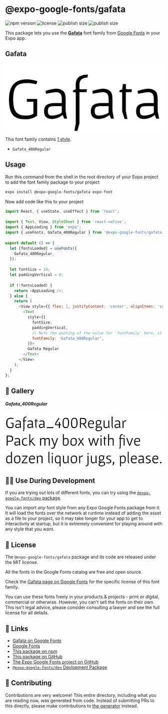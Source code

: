 # @expo-google-fonts/gafata

![npm version](https://flat.badgen.net/npm/v/@expo-google-fonts/gafata)
![license](https://flat.badgen.net/github/license/expo/google-fonts)
![publish size](https://flat.badgen.net/packagephobia/install/@expo-google-fonts/gafata)
![publish size](https://flat.badgen.net/packagephobia/publish/@expo-google-fonts/gafata)

This package lets you use the [**Gafata**](https://fonts.google.com/specimen/Gafata) font family from [Google Fonts](https://fonts.google.com/) in your Expo app.

## Gafata

![Gafata](./font-family.png)

This font family contains [1 style](#-gallery).

- `Gafata_400Regular`

## Usage

Run this command from the shell in the root directory of your Expo project to add the font family package to your project
```sh
expo install @expo-google-fonts/gafata expo-font
```

Now add code like this to your project
```js
import React, { useState, useEffect } from 'react';

import { Text, View, StyleSheet } from 'react-native';
import { AppLoading } from 'expo';
import { useFonts, Gafata_400Regular } from '@expo-google-fonts/gafata';

export default () => {
  let [fontsLoaded] = useFonts({
    Gafata_400Regular,
  });

  let fontSize = 24;
  let paddingVertical = 6;

  if (!fontsLoaded) {
    return <AppLoading />;
  } else {
    return (
      <View style={{ flex: 1, justifyContent: 'center', alignItems: 'center' }}>
        <Text
          style={{
            fontSize,
            paddingVertical,
            // Note the quoting of the value for `fontFamily` here; it expects a string!
            fontFamily: 'Gafata_400Regular',
          }}>
          Gafata Regular
        </Text>
      </View>
    );
  }
};

```

## 🔡 Gallery

##### Gafata_400Regular
![Gafata_400Regular](./Gafata_400Regular.ttf.png)


## 👩‍💻 Use During Development

If you are trying out lots of different fonts, you can try using the [`@expo-google-fonts/dev` package](https://github.com/expo/google-fonts/tree/master/font-packages/dev#readme).

You can import *any* font style from any Expo Google Fonts package from it. It will load the fonts
over the network at runtime instead of adding the asset as a file to your project, so it may take longer
for your app to get to interactivity at startup, but it is extremely convenient
for playing around with any style that you want.

## 📖 License

The `@expo-google-fonts/gafata` package and its code are released under the MIT license.

All the fonts in the Google Fonts catalog are free and open source.

Check the [Gafata page on Google Fonts](https://fonts.google.com/specimen/Gafata) for the specific license of this font family.

You can use these fonts freely in your products & projects - print or digital, commercial or otherwise. However, you can't sell the fonts on their own. This isn't legal advice, please consider consulting a lawyer and see the full license for all details.

## 🔗 Links

- [Gafata on Google Fonts](https://fonts.google.com/specimen/Gafata)
- [Google Fonts](https://fonts.google.com/)
- [This package on npm](https://www.npmjs.com/package/@expo-google-fonts/gafata)
- [This package on GitHub](https://github.com/expo/google-fonts/tree/master/font-packages/gafata)
- [The Expo Google Fonts project on GitHub](https://github.com/expo/google-fonts)
- [`@expo-google-fonts/dev` Devlopment Package](https://github.com/expo/google-fonts/tree/master/font-packages/dev)

## 🤝 Contributing

Contributions are very welcome! This entire directory, including what you are reading now, was generated from code. Instead of submitting PRs to this directly, please make contributions to [the generator](https://github.com/expo/google-fonts/tree/master/packages/generator) instead.
